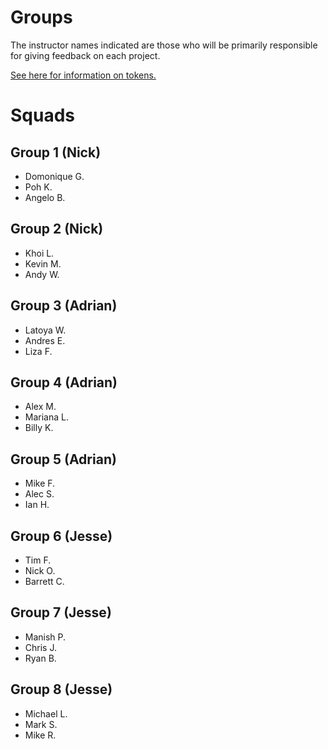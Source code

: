 # Groups

The instructor names indicated are those who will be primarily responsible for giving feedback on each project.

[See here for information on tokens.](readme.md#support)

# Squads

## Group 1 (Nick)
- Domonique G.
- Poh K.
- Angelo B.

## Group 2 (Nick)
- Khoi L.
- Kevin M.
- Andy W.

## Group 3 (Adrian)
- Latoya W.
- Andres E.
- Liza F.

## Group 4 (Adrian)
- Alex M.
- Mariana L.
- Billy K.

## Group 5 (Adrian)
- Mike F.
- Alec S.
- Ian H.

## Group 6 (Jesse)
- Tim F.
- Nick O.
- Barrett C.

## Group 7 (Jesse)
- Manish P.
- Chris J.
- Ryan B.

## Group 8 (Jesse)
- Michael L.
- Mark S.
- Mike R.
